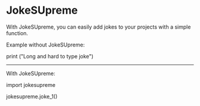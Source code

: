 # JokeSUpreme
With JokeSUpreme, you can easily add jokes to your projects with a simple function.

Example without JokeSUpreme:

print ("Long and hard to type joke")

-------------------------------------------------------------

With JokeSUpreme:

import jokesupreme

jokesupreme.joke_1()
